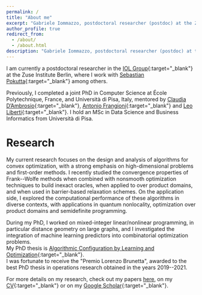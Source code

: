 ```yaml
---
permalink: /
title: "About me"
excerpt: "Gabriele Iommazzo, postdoctoral researcher (postdoc) at the Zuse Institute Berlin (ZIB, zib) focusing on convex optimization, Frank-Wolfe (conditional gradients), with applications in convex optimization, machine learning and quantum information theory. Other areas of expertise: mathematical programming (MP), embedding/integrating ML predictors into mathematical programming formulations, data-driven optimization, learning-based optimization, algorithm configuration, distance geometry. Worked with Sebastian Pokutta, Leo Liberti, Antonio Frangioni, Claudia D'Ambrosio, Shimrit Shtern, Pavel Dvurechensky, Mathias Staudigl. PhD in France, Palaiseau, Ecole Polytechnique, Institut Polytechnique de Paris (l'X, LIX). MSc in Pisa"
author_profile: true
redirect_from: 
  - /about/
  - /about.html
description: "Gabriele Iommazzo, postdoctoral researcher (postdoc) at the Zuse Institute Berlin (ZIB, zib) focusing on convex optimization, Frank-Wolfe (conditional gradients), with applications in machine learning (ML), quantum information theory. Other areas of experise: mathematical programming (MP), embedding/integrating ML predictors into mathematical programming formulations, algorithm configuration, distance geometry. Worked with Sebastian Pokutta, Leo Liberti, Antonio Frangioni, Claudia D'Ambrosio, Shimrit Shtern, Pavel Dvurechensky, Mathias Staudigl. PhD in France, Palaiseau, Ecole Polytechnique, Institut Polytechnique de Paris (l'X, LIX). MSc in Pisa"
---
```




I am currently a postdoctoral researcher in the [IOL Group](https://iol.zib.de/){:target="_blank"} at the Zuse Institute Berlin, where I work with [Sebastian Pokutta](https://www.pokutta.com/){:target="_blank"} among others.  

Previously, I completed a joint PhD in Computer Science at École Polytechnique, France, and Università di Pisa, Italy, mentored by [Claudia D’Ambrosio](https://www.lix.polytechnique.fr/Labo/Claudia.D'Ambrosio/){:target="_blank"}, [Antonio Frangioni](https://pages.di.unipi.it/frangio/){:target="_blank"} and [Leo Liberti](https://www.lix.polytechnique.fr/Labo/Leo.Liberti/){:target="_blank"}. I hold an MSc in Data Science and Business Informatics from Università di Pisa.  

# Research
My current research focuses on the design and analysis of algorithms for convex optimization, with a strong emphasis on high-dimensional problems and first-order methods.
I recently studied the convergence properties of Frank--Wolfe methods when combined with nonsmooth optimization techniques to build inexact oracles, when applied to over product domains, and when used in barrier-based relaxation schemes.
On the application side, I explored the computational performance of these algorithms in diverse contexts, with applications in quantum nonlocality, optimization over product domains and semidefinite programming.  

During my PhD, I worked on mixed-integer linear/nonlinear programming, in particular distance geometry on large graphs, and I investigated the integration of machine learning predictors into combinatorial optimization problems.  
My PhD thesis is [Algorithmic Configuration by Learning and Optimization](https://giommazz.github.io/files/phd_thesis_iommazzo.pdf){:target="_blank"}.  
I was fortunate to receive the "Premio Lorenzo Brunetta", awarded to the best PhD thesis in operations research obtained in the years 2019--2021.

For more details on my research, check out my papers [here](/publications/), on my [CV](/files/gabriele_iommazzo_cv_academic.pdf){:target="_blank"} or on my [Google Scholar](https://scholar.google.com/citations?user=YUGK_ZIAAAAJ&hl=it){:target="_blank"}.

<script type="application/ld+json">
{
  "@context": "http://schema.org",
  "@type": "Person",
  "name": "Gabriele Iommazzo",
  "jobTitle": "Postdoctoral Researcher",
  "affiliation": {
    "@type": "Organization",
    "name": "Zuse Institute Berlin"
  },
  "description": "Gabriele Iommazzo, postdoctoral researcher (postdoc) at the Zuse Institute Berlin (ZIB, zib) focusing on convex optimization, Frank-Wolfe (conditional gradients), with applications in machine learning (ML), quantum information theory. Other areas of experise: mathematical programming (MP), embedding/integrating ML predictors into mathematical programming formulations, algorithm configuration, distance geometry. Worked with Sebastian Pokutta, Leo Liberti, Antonio Frangioni, Claudia D'Ambrosio, Shimrit Shtern, Pavel Dvurechensky, Mathias Staudigl. PhD in France, Palaiseau, Ecole Polytechnique, Institut Polytechnique de Paris (l'X, LIX). MSc in Pisa",
  "url": "https://giommazz.github.io",
  "email": "iommazzo@zib.de",
  "sameAs": [
    "https://scholar.google.com/citations?user=YUGK_ZIAAAAJ",
    "https://www.linkedin.com/in/gabriele-iommazzo-1351814a/"
  ]
}
</script>
